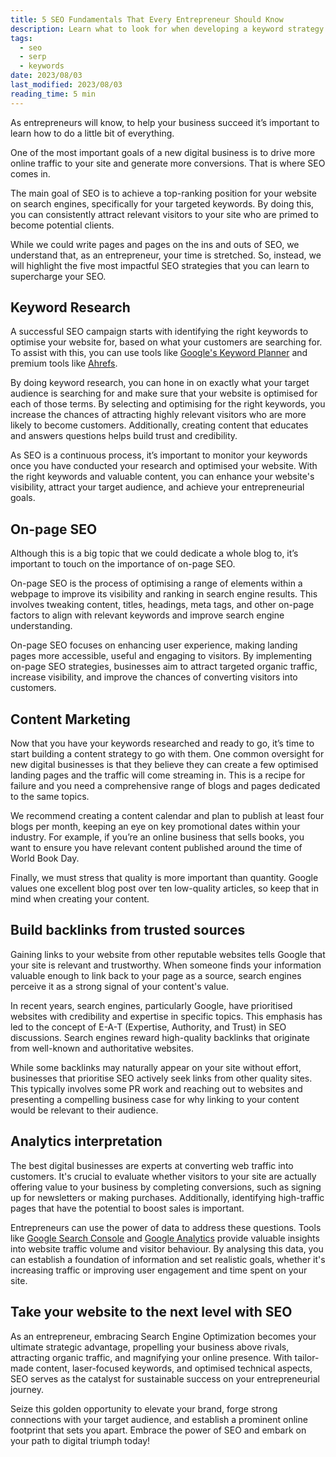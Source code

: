 ```yaml
---
title: 5 SEO Fundamentals That Every Entrepreneur Should Know
description: Learn what to look for when developing a keyword strategy for your site.
tags:
  - seo
  - serp
  - keywords
date: 2023/08/03
last_modified: 2023/08/03
reading_time: 5 min
---
```


As entrepreneurs will know, to help your business succeed it’s important to learn how to do a little bit of everything.

One of the most important goals of a new digital business is to drive more online traffic to your site and generate more conversions. That is where SEO comes in.

The main goal of SEO is to achieve a top-ranking position for your website on search engines, specifically for your targeted keywords. By doing this, you can consistently attract relevant visitors to your site who are primed to become potential clients.

While we could write pages and pages on the ins and outs of SEO, we understand that, as an entrepreneur, your time is stretched. So, instead, we will highlight the five most impactful SEO strategies that you can learn to supercharge your SEO.

## Keyword Research

A successful SEO campaign starts with identifying the right keywords to optimise your website for, based on what your customers are searching for. To assist with this, you can use tools like [Google's Keyword Planner](https://ads.google.com/home/tools/keyword-planner/) and premium tools like [Ahrefs](https://ahrefs.com/).

By doing keyword research, you can hone in on exactly what your target audience is searching for and make sure that your website is optimised for each of those terms. By selecting and optimising for the right keywords, you increase the chances of attracting highly relevant visitors who are more likely to become customers. Additionally, creating content that educates and answers questions helps build trust and credibility.

As SEO is a continuous process, it’s important to monitor your keywords once you have conducted your research and optimised your website. With the right keywords and valuable content, you can enhance your website's visibility, attract your target audience, and achieve your entrepreneurial goals.

## On-page SEO

Although this is a big topic that we could dedicate a whole blog to, it’s important to touch on the importance of on-page SEO.

On-page SEO is the process of optimising a range of elements within a webpage to improve its visibility and ranking in search engine results. This involves tweaking content, titles, headings, meta tags, and other on-page factors to align with relevant keywords and improve search engine understanding.

On-page SEO focuses on enhancing user experience, making landing pages more accessible, useful and engaging to visitors. By implementing on-page SEO strategies, businesses aim to attract targeted organic traffic, increase visibility, and improve the chances of converting visitors into customers.

## Content Marketing

Now that you have your keywords researched and ready to go, it’s time to start building a content strategy to go with them. One common oversight for new digital businesses is that they believe they can create a few optimised landing pages and the traffic will come streaming in. This is a recipe for failure and you need a comprehensive range of blogs and pages dedicated to the same topics.

We recommend creating a content calendar and plan to publish at least four blogs per month, keeping an eye on key promotional dates within your industry. For example, if you’re an online business that sells books, you want to ensure you have relevant content published around the time of World Book Day.

Finally, we must stress that quality is more important than quantity. Google values one excellent blog post over ten low-quality articles, so keep that in mind when creating your content.

## Build backlinks from trusted sources

Gaining links to your website from other reputable websites tells Google that your site is relevant and trustworthy. When someone finds your information valuable enough to link back to your page as a source, search engines perceive it as a strong signal of your content's value.

In recent years, search engines, particularly Google, have prioritised websites with credibility and expertise in specific topics. This emphasis has led to the concept of E-A-T (Expertise, Authority, and Trust) in SEO discussions. Search engines reward high-quality backlinks that originate from well-known and authoritative websites.

While some backlinks may naturally appear on your site without effort, businesses that prioritise SEO actively seek links from other quality sites. This typically involves some PR work and reaching out to websites and presenting a compelling business case for why linking to your content would be relevant to their audience.

## Analytics interpretation

The best digital businesses are experts at converting web traffic into customers. It's crucial to evaluate whether visitors to your site are actually offering value to your business by completing conversions, such as signing up for newsletters or making purchases. Additionally, identifying high-traffic pages that have the potential to boost sales is important.

Entrepreneurs can use the power of data to address these questions. Tools like [Google Search Console](https://search.google.com/search-console/about) and [Google Analytics](https://analytics.google.com/) provide valuable insights into website traffic volume and visitor behaviour. By analysing this data, you can establish a foundation of information and set realistic goals, whether it's increasing traffic or improving user engagement and time spent on your site.

## Take your website to the next level with SEO

As an entrepreneur, embracing Search Engine Optimization becomes your ultimate strategic advantage, propelling your business above rivals, attracting organic traffic, and magnifying your online presence. With tailor-made content, laser-focused keywords, and optimised technical aspects, SEO serves as the catalyst for sustainable success on your entrepreneurial journey.

Seize this golden opportunity to elevate your brand, forge strong connections with your target audience, and establish a prominent online footprint that sets you apart. Embrace the power of SEO and embark on your path to digital triumph today!
